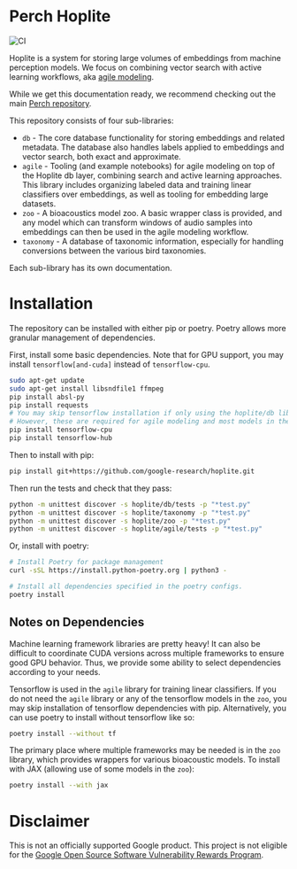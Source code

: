 # Perch Hoplite

![CI](https://github.com/google-research/hoplite/actions/workflows/ci.yml/badge.svg)

Hoplite is a system for storing large volumes of embeddings from machine
perception models. We focus on combining vector search with active learning
workflows, aka [agile modeling](https://arxiv.org/abs/2302.12948).

While we get this documentation ready, we recommend checking out the main
[Perch repository](https://github.com/google-research/perch).

This repository consists of four sub-libraries:

* `db` - The core database functionality for storing embeddings and related
metadata. The database also handles labels applied to embeddings and vector
search, both exact and approximate.
* `agile` - Tooling (and example notebooks) for agile modeling on top of the
Hoplite db layer, combining search and active learning approaches.
This library includes organizing labeled data and training linear
classifiers over embeddings, as well as tooling for embedding large datasets.
* `zoo` - A bioacoustics model zoo. A basic wrapper class is provided, and
any model which can transform windows of audio samples into embeddings
can then be used in the agile modeling workflow.
* `taxonomy` - A database of taxonomic information, especially for handling
conversions between the various bird taxonomies.

Each sub-library has its own documentation.

# Installation

The repository can be installed with either pip or poetry. Poetry allows more
granular management of dependencies.

First, install some basic dependencies. Note that for GPU support, you may
install `tensorflow[and-cuda]` instead of `tensorflow-cpu`.

```bash
sudo apt-get update
sudo apt-get install libsndfile1 ffmpeg
pip install absl-py
pip install requests
# You may skip tensorflow installation if only using the hoplite/db library.
# However, these are required for agile modeling and most models in the zoo.
pip install tensorflow-cpu
pip install tensorflow-hub
```

Then to install with pip:
```bash
pip install git+https://github.com/google-research/hoplite.git
```

Then run the tests and check that they pass:
```bash
python -m unittest discover -s hoplite/db/tests -p "*test.py"
python -m unittest discover -s hoplite/taxonomy -p "*test.py"
python -m unittest discover -s hoplite/zoo -p "*test.py"
python -m unittest discover -s hoplite/agile/tests -p "*test.py"
```

Or, install with poetry:
```bash
# Install Poetry for package management
curl -sSL https://install.python-poetry.org | python3 -

# Install all dependencies specified in the poetry configs.
poetry install
```

## Notes on Dependencies

Machine learning framework libraries are pretty heavy! It can also be difficult to coordinate CUDA versions across multiple frameworks to ensure good GPU behavior.  Thus, we provide some ability to select dependencies according to your needs.

Tensorflow is used in the `agile` library for training linear classifiers. If you do not need the `agile` library or any of the tensorflow models in the `zoo`, you may skip installation of tensorflow dependencies with pip. Alternatively, you can use poetry to install without tensorflow like so:

```bash
poetry install --without tf
```

The primary place where multiple frameworks may be needed is in the `zoo` library, which provides wrappers for various bioacoustic models. To install with JAX (allowing use of some models in the `zoo`):

```bash
poetry install --with jax
```

# Disclaimer

This is not an officially supported Google product. This project is not
eligible for the [Google Open Source Software Vulnerability Rewards
Program](https://bughunters.google.com/open-source-security).
